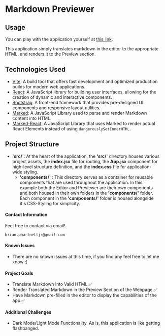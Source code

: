 # Markdown Previewer

## Usage

You can play with the application yourself at [this link](https://bju12290.github.io/markdown-previewer/). 

This application simply translates markdown in the editor to the appropriate HTML, and renders it to the Preview section.


## Technologies Used
 - [Vite](https://vitejs.dev/): A build tool that offers fast development and optimized production builds for modern web applications.
 - [React](https://react.dev/): A JavaScript library for building user interfaces, allowing for the creation of dynamic and interactive components.
 - [Bootstrap](https://getbootstrap.com/): A front-end framework that provides pre-designed UI components and responsive layout utilities.
 - [Marked](https://marked.js.org/): A JavaScript Library used to parse and render Markdown content into HTML.
 - [Marked-React](https://www.npmjs.com/package/marked-react): A JavaScript Library that uses Marked to render actual React Elements instead of using `dangerouslySetInnerHTML`.

 ## Project Structure
- **'src/'**: At the heart of the application, the **'src/'** directory houses various project assets, the **index.jsx** file for routing, the **App.jsx** component for high-level structure definition, and the **index.css** file for application-wide styling.
   - **'components/'** : This directory serves as a container for reusable components that are used throughout the application. In this example both the Editor and Previewer are their own components and both housed in their own folders in the **'components/'** folder. Each component in the **'components/'** folder is housed alongside it's CSS-Styling for simplicity.

 #### Contact Information

Feel free to contact via email! 

```brian.phartnettjr@gmail.com```
 #### Known Issues
 
 - There are no known issues at this time, if you find any feel free to let me know :)

 #### Project Goals

- Translate Markdown Into Valid HTML.:white_check_mark:
- Render Translated Markdown in the Preview Section of the Webpage.:white_check_mark:
- Have Markdown pre-filled in the editor to display the capabilities of the app.:white_check_mark:

#### Additional Challenges

- Dark Mode/Light Mode Functionality. As is, this application is like getting flashbanged.



 

